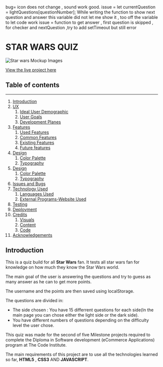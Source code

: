 bug= icon does not change , sound work good.
issue = 
let currentQuestion = lightQuestions[questionNumber]; While writing the function to show next question and answer this variable did not let me show it , too off the variable to let code work
issue = function to get answer , first question is skipped , for checker and nextQuestion ,try to add setTimeout but still error

# STAR WARS QUIZ

![Star wars Mockup Images](/assets/)

[View the live project here](https://michmattera.github.io/)

## Table of contents
***
1. [Introduction](#introduction)
2. [UX](#UX)
    1. [Ideal User Demographic](#ideal-user-demographic)
    2. [User Goals](#user-goals) 
    3. [Development Planes](#development-planes)
3. [Features](#features)  
    1. [Used Features](#used-features)
    2. [Common Features](#common-features)
    3. [Existing Features](#existing-features)
    2. [Future features](#future-features)
4. [Design](#design)
    1. [ Color Palette](#color-palette)
    2. [ Typography](#typography)
5. [Design](#design)
    1. [ Color Palette](#color-palette)
    2. [ Typography](#typography)
6. [Issues and Bugs](#issues-and-bugs)
7. [Technology Used](#technology-used)
    1. [Languages Used](#languages-used)
    2. [External Programs-Website Used](#external-programs-website-used)
8. [Testing](#testing)
9. [Deployment](#deployment)
10. [Credits](#credits)
    1. [Visuals](#visuals)
    2. [Content](#content)
    3. [Code](#code)
11. [Acknowledgements](#acknowledgements)


## Introduction
This is a quiz build for all **Star Wars** fan.
It tests all star wars fan for knowledge on how much they know the Star Wars world.

The main goal of the user is answering the questions and try to guess as many answer as he can to get more points.

The username and the points are then saved using localStorage.

The questions are divided in:
- The side chosen : You have 15 differrent questions for each side(In the main page you can chose either the light side or the dark side).
- You have different numbers of questions depending on the difficulty level the user chose.

This quiz was made for the second of five Milestone projects required to complete the Diploma in Software development (eCommerce Applications) program at The Code Institute. 

The main requirements of this project are to use all the technologies learned so far, **HTML5** , **CSS3** AND **JAVASCRIPT**. 


